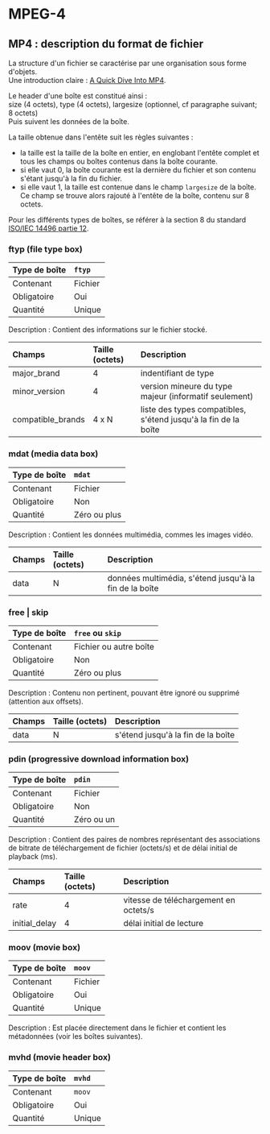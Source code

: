 # MPEG-4

## MP4 : description du format de fichier

La structure d'un fichier se caractérise par une organisation sous forme d'objets.  
Une introduction claire : [A Quick Dive Into MP4](https://github.com/alfg/quick-dive-into-mp4).  

Le header d'une boîte est constitué ainsi :  
size (4 octets), type (4 octets), largesize (optionnel, cf paragraphe suivant; 8 octets)  
Puis suivent les données de la boîte.  

La taille obtenue dans l'entête suit les règles suivantes :  
* la taille est la taille de la boîte en entier, en englobant l'entête complet et tous les champs ou boîtes contenus dans la boîte courante.  
* si elle vaut 0, la boîte courante est la dernière du fichier et son contenu s'étant jusqu'à la fin du fichier.  
* si elle vaut 1, la taille est contenue dans le champ `largesize` de la boîte. Ce champ se trouve alors rajouté à l'entête de la boîte, contenu sur 8 octets.  


Pour les différents types de boîtes, se référer à la section 8 du standard [ISO/IEC 14496 partie 12](https://github.com/beldaphilippe/mpeg4-decoder/blob/main/doc/ISOIEC_14496-12:2015_base_media_file_format.pdf).  


### ftyp (file type box)

| Type de boîte | `ftyp`  |
|:--------------|:--------|
| Contenant     | Fichier |
| Obligatoire   | Oui     |
| Quantité      | Unique  |

Description : Contient des informations sur le fichier stocké.  

| Champs            | Taille (octets) | Description                                                     |
|:------------------|:----------------|:----------------------------------------------------------------|
| major_brand       | 4               | indentifiant de type                                            |
| minor_version     | 4               | version mineure du type majeur (informatif seulement)           |
| compatible_brands | 4 x N           | liste des types compatibles, s'étend jusqu'à la fin de la boîte |


### mdat (media data box)

| Type de boîte | `mdat`       |
|:--------------|:-------------|
| Contenant     | Fichier      |
| Obligatoire   | Non          |
| Quantité      | Zéro ou plus |

Description : Contient les données multimédia, commes les images vidéo.  

| Champs | Taille (octets) | Description                                            |
|:-------|:----------------|:-------------------------------------------------------|
| data   | N               | données multimédia, s'étend jusqu'à la fin de la boîte |


### free | skip

| Type de boîte | `free` ou `skip`       |
|:--------------|:-----------------------|
| Contenant     | Fichier ou autre boîte |
| Obligatoire   | Non                    |
| Quantité      | Zéro ou plus           |

Description : Contenu non pertinent, pouvant être ignoré ou supprimé (attention aux offsets).  

| Champs | Taille (octets) | Description                        |
|:-------|:----------------|:-----------------------------------|
| data   | N               | s'étend jusqu'à la fin de la boîte |


### pdin (progressive download information box)

| Type de boîte | `pdin`     |
|:--------------|:-----------|
| Contenant     | Fichier    |
| Obligatoire   | Non        |
| Quantité      | Zéro ou un |

Description : Contient des paires de nombres représentant des associations de bitrate de téléchargement de fichier (octets/s) et de délai initial de playback (ms).  

| Champs        | Taille (octets) | Description                           |
|:--------------|:----------------|:--------------------------------------|
| rate          | 4               | vitesse de téléchargement en octets/s |
| initial_delay | 4               | délai initial de lecture              |


### moov (movie box)

| Type de boîte | `moov`  |
|:--------------|:--------|
| Contenant     | Fichier |
| Obligatoire   | Oui     |
| Quantité      | Unique  |

Description : Est placée directement dans le fichier et contient les métadonnées (voir les boîtes suivantes).  

### mvhd (movie header box)

| Type de boîte | `mvhd` |
|:--------------|:-------|
| Contenant     | `moov` |
| Obligatoire   | Oui    |
| Quantité      | Unique |
